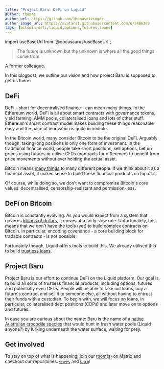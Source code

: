 ```yaml
---
title: "Project Baru: DeFi on Liquid"
author: thomas
author_url: https://github.com/thomaseizinger
author_image_url: https://avatars1.githubusercontent.com/u/5486389
tags: [bitcoin,defi,liquid,options,futures,loans]
---
```


import useBaseUrl from '@docusaurus/useBaseUrl';

<!-- <img alt="Hibernation" src={useBaseUrl('blog/assets/images/2021-07/hibernate_bear_tx_chaining_dream.png')} /> -->

> The future is unknown but the unknown is where all the good things come from.

A former colleague.

In this blogpost, we outline our vision and how project Baru is supposed to get us there.

<!--truncate-->

## DeFi

DeFi - short for decentralised finance - can mean many things.
In the Ethereum world, DeFi is all about smart contracts with governance tokens, yield farming, AMM pools, collateralised loans and lots of other stuff.
Ethereum's smart contract model makes building these things reasonable easy and the pace of innovation is quite incredible.

In the Bitcoin world, many consider Bitcoin to be the original DeFi.
Arguably though, taking long positions is only one form of investment.
In the traditional finance world, people take short positions, sell options, bet on prices using futures or utilise CFDs (contracts for difference) to benefit from price movements without ever holding the actual asset.

Bitcoin means [many things](https://medium.com/@nic__carter/visions-of-bitcoin-4b7b7cbcd24c) to many different people.
If we think about it as a financial asset, it makes sense to build these financial products on top of it.

Of course, while doing so, we don't want to compromise Bitcoin's core values: decentralised, censorship-resistant and permission-less.

## DeFi on Bitcoin

Bitcoin is constantly evolving.
As you would expect from a system that governs [billions of dollars](https://coinmarketcap.com/), it moves at a fairly slow rate.
Unfortunately, this means that we don't have the tools (yet) to build complex contracts on Bitcoin.
In particular, encoding covenance - a core building block for tradable contracts - is not possible.

Fortunately though, Liquid offers tools to build this.
We already utilised this to build [trustless loans](2021-03-31-borrowing-without-a-middleman.md).

## Project Baru

Project Baru is our effort to continue DeFi on the Liquid platform.
Our goal is to build all sorts of trustless financial products, including options, futures and potentially even CFDs.
People will be able to take out loans, buy a future's contract and sell it to someone else, all without having to entrust their funds with a custodian.
To begin with, we will focus on loans, in particular, collateralised dept positions (CDPs) and later move on to options and futures.

In case you are curious about the name: Baru is the name of a [native Australian crocodile species](https://australian.museum/learn/australia-over-time/extinct-animals/baru-darrowi/) that would hunt in fresh water pools (Liquid anyone?) by lurking underneath the water surface, waiting for prey.

## Get involved

To stay on top of what is happening, join our [room(s)](https://matrix.to/#/#comit-liquid:matrix.org) on Matrix and checkout our repositories: [`waves`](https://github.com/comit-network/waves) and [`baru`](https://github.com/comit-network/baru-lib)!
